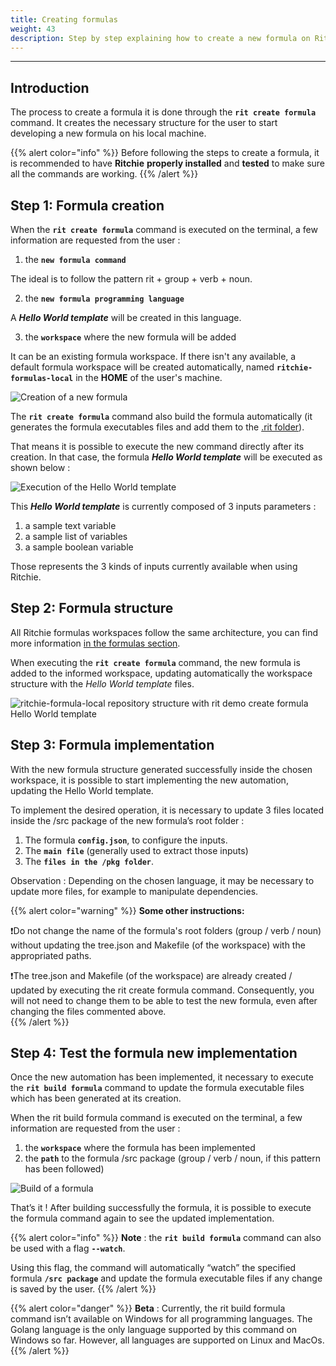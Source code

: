 ```yaml
---
title: Creating formulas
weight: 43
description: Step by step explaining how to create a new formula on Ritchie.
---
```


---

## Introduction 

The process to create a formula it is done through the **`rit create formula`** command. It creates the necessary structure for the user to start developing a new formula on his local machine.

{{% alert color="info" %}}
Before following the steps to create a formula, it is recommended to have **Ritchie** **properly installed** and **tested** to make sure all the commands are working.
{{% /alert %}}

## Step 1: Formula creation

When the **`rit create formula`** command is executed on the terminal, a few information are requested from the user :  
  
1. the **`new formula command`**  

The ideal is to follow the pattern rit + group + verb + noun.

2. the **`new formula programming language`** 

A _**Hello World template**_ will be created  in this language.

3. the **`workspace`** where the new formula will be added 

It can be an existing formula workspace. If there isn't any available, a default formula workspace will be created automatically, named **`ritchie-formulas-local`** in the **HOME** of the user's machine.  


![Creation of a new formula](https://lh5.googleusercontent.com/ZAkUuAxUQVqtusM_n3IThSnfvAy46zcmm9CwIBOvNiByqq3pN_MJZWoXQnTHzpffVtld1gjMc2pPuBaPNdgwWr1omPpAEKRLwN8rzSWUYWjXGesVZIjm5W0ZQgq0u_vUYCRpdZRc)

The **`rit create formula`** command also build the formula automatically \(it generates the formula executables files and add them to the [.rit folder](https://docs.ritchiecli.io/developer/cli#composition-of-the-rit-folder)\). 

That means it is possible to execute the new command directly after its creation. In that case, the formula _**Hello World template**_ will be executed as shown below :  


![Execution of the Hello World template](https://lh3.googleusercontent.com/iju8Rbeh1vm7adM9d-9Y-jxDaqE93VonK3Gr2fDKZBgV0uNkJ8pn-q97zM_WFQLiQOr3cDXknfaEa6Qyb6G9Cgzfr_gFJH-LvvQa-QRAHT8Pm1TJQ_QD7JcTE6bk0964Dyn0H_NU)

This _**Hello World template**_ is currently composed of 3 inputs parameters :

1. a sample text variable
2. a sample list of variables
3. a sample boolean variable

Those represents the 3 kinds of inputs currently available when using Ritchie.

## **Step 2: Formula structure**

All Ritchie formulas workspaces follow the same architecture, you can find more information [in the formulas section](https://docs.ritchiecli.io/developer/formulas).

When executing the **`rit create formula`** command, the new formula is added to the informed workspace, updating automatically the workspace structure with the _Hello World template_ files.

![ritchie-formula-local repository structure with rit demo create formula Hello World template ](/rit-demo-create-formula.png)

## Step 3: **Formula implementation**

With the new formula structure generated successfully inside the chosen workspace, it is possible to start implementing the new automation, updating the Hello World template.

To implement the desired operation, it is necessary to update 3 files located inside the /src package of the new formula’s root folder :

1. The formula **`config.json`**, to configure the inputs. 
2. The **`main file`** \(generally used to extract those inputs\) 
3. The **`files in the /pkg folder`**.

Observation : Depending on the chosen language, it may be necessary to update more files, for example to manipulate dependencies.

{{% alert color="warning" %}}
**Some other instructions:**

❗Do not change the name of the formula's root folders \(group / verb / noun\) without updating the tree.json and Makefile \(of the workspace\) with the appropriated paths.

❗The tree.json and Makefile \(of the workspace\) are already created / updated by executing the rit create formula command. Consequently, you will not need to change them to be able to test the new formula, even after changing the files commented above.  
{{% /alert %}}

## Step 4: **Test the formula new implementation**

Once the new automation has been implemented, it necessary to execute the **`rit build formula`** command to update the formula executable files which has been generated at its creation.

When the rit build formula command is executed on the terminal, a few information are requested from the user :

1. the **`workspace`** where the formula has been implemented 
2. the **`path`** to the formula /src package \(group / verb / noun, if this pattern has been followed\) 

![Build of a formula](https://lh3.googleusercontent.com/Anz1rV6HJ3e9mwSIW3IPTK77DVuYruASkphPW-Ro8Zo9_QhMkM7alNfRtJ8o741l-I7BYrI7sBnsHNMndH1Q7lUWNDvwksLA7UEQXGZMP6XAe6lbbwhdgG12XBpocpWprVHelLH6)

That’s it ! After building successfully the formula, it is possible to execute the formula command again to see the updated implementation.

{{% alert color="info" %}}
**Note** : the **`rit build formula`** command can also be used with a flag **`--watch`**.

Using this flag, the command will automatically “watch” the specified formula **`/src package`** and update the formula executable files if any change is saved by the user.
{{% /alert %}}

{{% alert color="danger" %}}
**Beta** : Currently, the rit build formula command isn’t available on Windows for all programming languages. The Golang language is the only language supported by this command on Windows so far. However, all languages are supported on Linux and MacOs.
{{% /alert %}}
